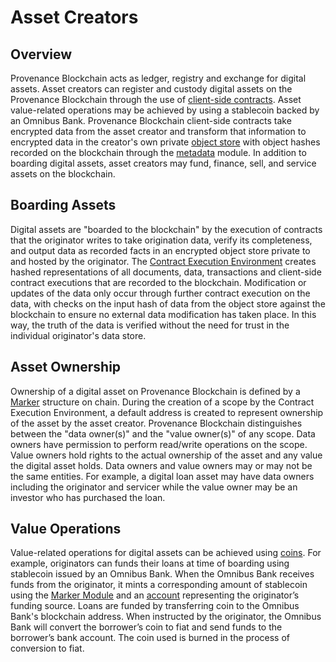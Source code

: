 # Asset Creators

## Overview

Provenance Blockchain acts as ledger, registry and exchange for digital assets. Asset creators can register and custody digital assets on the Provenance Blockchain through the use of [client-side contracts](../../p8e/overview/). Asset value-related operations may be achieved by using a stablecoin backed by an Omnibus Bank. Provenance Blockchain client-side contracts take encrypted data from the asset creator and transform that information to encrypted data in the creator's own private [object store](../../p8e/overview/encrypted-object-store/) with object hashes recorded on the blockchain through the [metadata](/docs/pb/modules/metadata-module.md) module. In addition to boarding digital assets, asset creators may fund, finance, sell, and service assets on the blockchain.

## Boarding Assets

Digital assets are "boarded to the blockchain" by the execution of contracts that the originator writes to take origination data, verify its completeness, and output data as recorded facts in an encrypted object store private to and hosted by the originator. The [Contract Execution Environment](../../p8e/overview/) creates hashed representations of all documents, data, transactions and client-side contract executions that are recorded to the blockchain. Modification or updates of the data only occur through further contract execution on the data, with checks on the input hash of data from the object store against the blockchain to ensure no external data modification has taken place. In this way, the truth of the data is verified without the need for trust in the individual originator's data store.

## Asset Ownership

Ownership of a digital asset on Provenance Blockchain is defined by a [Marker](/docs/pb/modules/marker-module.md) structure on chain. During the creation of a scope by the Contract Execution Environment, a default address is created to represent ownership of the asset by the asset creator. Provenance Blockchain distinguishes between the "data owner\(s\)" and the "value owner\(s\)" of any scope. Data owners have permission to perform read/write operations on the scope. Value owners hold rights to the actual ownership of the asset and any value the digital asset holds. Data owners and value owners may or may not be the same entities. For example, a digital loan asset may have data owners including the originator and servicer while the value owner may be an investor who has purchased the loan.

## Value Operations

Value-related operations for digital assets can be achieved using [coins](../../blockchain/basics/stablecoin.md). For example, originators can funds their loans at time of boarding using stablecoin issued by an Omnibus Bank. When the Omnibus Bank receives funds from the originator, it mints a corresponding amount of stablecoin using the [Marker Module](/docs/pb/modules/marker-module.md) and an [account](../../blockchain/basics/accounts.md) representing the originator’s funding source. Loans are funded by transferring coin to the Omnibus Bank's blockchain address. When instructed by the originator, the Omnibus Bank will convert the borrower’s coin to fiat and send funds to the borrower’s bank account. The coin used is burned in the process of conversion to fiat.
